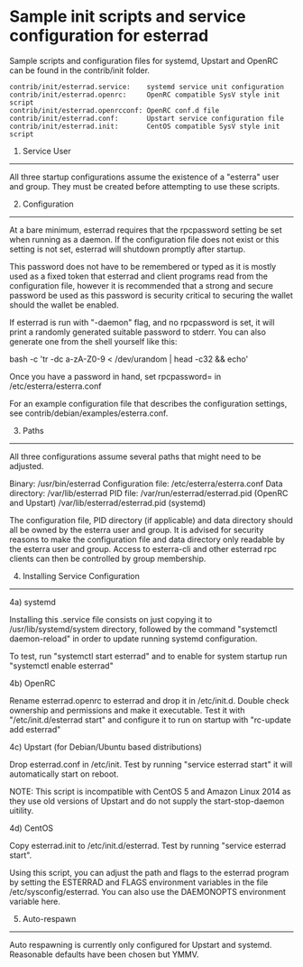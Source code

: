 Sample init scripts and service configuration for esterrad
==========================================================

Sample scripts and configuration files for systemd, Upstart and OpenRC
can be found in the contrib/init folder.

    contrib/init/esterrad.service:    systemd service unit configuration
    contrib/init/esterrad.openrc:     OpenRC compatible SysV style init script
    contrib/init/esterrad.openrcconf: OpenRC conf.d file
    contrib/init/esterrad.conf:       Upstart service configuration file
    contrib/init/esterrad.init:       CentOS compatible SysV style init script

1. Service User
---------------------------------

All three startup configurations assume the existence of a "esterra" user
and group.  They must be created before attempting to use these scripts.

2. Configuration
---------------------------------

At a bare minimum, esterrad requires that the rpcpassword setting be set
when running as a daemon.  If the configuration file does not exist or this
setting is not set, esterrad will shutdown promptly after startup.

This password does not have to be remembered or typed as it is mostly used
as a fixed token that esterrad and client programs read from the configuration
file, however it is recommended that a strong and secure password be used
as this password is security critical to securing the wallet should the
wallet be enabled.

If esterrad is run with "-daemon" flag, and no rpcpassword is set, it will
print a randomly generated suitable password to stderr.  You can also
generate one from the shell yourself like this:

bash -c 'tr -dc a-zA-Z0-9 < /dev/urandom | head -c32 && echo'

Once you have a password in hand, set rpcpassword= in /etc/esterra/esterra.conf

For an example configuration file that describes the configuration settings,
see contrib/debian/examples/esterra.conf.

3. Paths
---------------------------------

All three configurations assume several paths that might need to be adjusted.

Binary:              /usr/bin/esterrad
Configuration file:  /etc/esterra/esterra.conf
Data directory:      /var/lib/esterrad
PID file:            /var/run/esterrad/esterrad.pid (OpenRC and Upstart)
                     /var/lib/esterrad/esterrad.pid (systemd)

The configuration file, PID directory (if applicable) and data directory
should all be owned by the esterra user and group.  It is advised for security
reasons to make the configuration file and data directory only readable by the
esterra user and group.  Access to esterra-cli and other esterrad rpc clients
can then be controlled by group membership.

4. Installing Service Configuration
-----------------------------------

4a) systemd

Installing this .service file consists on just copying it to
/usr/lib/systemd/system directory, followed by the command
"systemctl daemon-reload" in order to update running systemd configuration.

To test, run "systemctl start esterrad" and to enable for system startup run
"systemctl enable esterrad"

4b) OpenRC

Rename esterrad.openrc to esterrad and drop it in /etc/init.d.  Double
check ownership and permissions and make it executable.  Test it with
"/etc/init.d/esterrad start" and configure it to run on startup with
"rc-update add esterrad"

4c) Upstart (for Debian/Ubuntu based distributions)

Drop esterrad.conf in /etc/init.  Test by running "service esterrad start"
it will automatically start on reboot.

NOTE: This script is incompatible with CentOS 5 and Amazon Linux 2014 as they
use old versions of Upstart and do not supply the start-stop-daemon uitility.

4d) CentOS

Copy esterrad.init to /etc/init.d/esterrad. Test by running "service esterrad start".

Using this script, you can adjust the path and flags to the esterrad program by
setting the ESTERRAD and FLAGS environment variables in the file
/etc/sysconfig/esterrad. You can also use the DAEMONOPTS environment variable here.

5. Auto-respawn
-----------------------------------

Auto respawning is currently only configured for Upstart and systemd.
Reasonable defaults have been chosen but YMMV.
